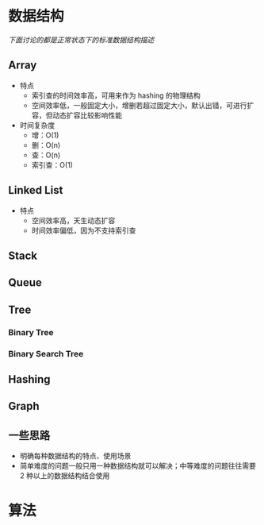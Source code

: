 # 数据结构

*下面讨论的都是正常状态下的标准数据结构描述*

##  Array

- 特点
  - 索引查的时间效率高，可用来作为 hashing 的物理结构
  - 空间效率低，一般固定大小，增删若超过固定大小，默认出错，可进行扩容，但动态扩容比较影响性能
- 时间复杂度
  - 增：O(1)
  - 删：O(n)
  - 查：O(n)
  - 索引查：O(1)

## Linked List

- 特点
  - 空间效率高，天生动态扩容
  - 时间效率偏低，因为不支持索引查

## Stack

## Queue

## Tree

### Binary Tree

### Binary Search Tree

## Hashing

## Graph

## 一些思路

- 明确每种数据结构的特点、使用场景
- 简单难度的问题一般只用一种数据结构就可以解决；中等难度的问题往往需要 2 种以上的数据结构结合使用

# 算法
